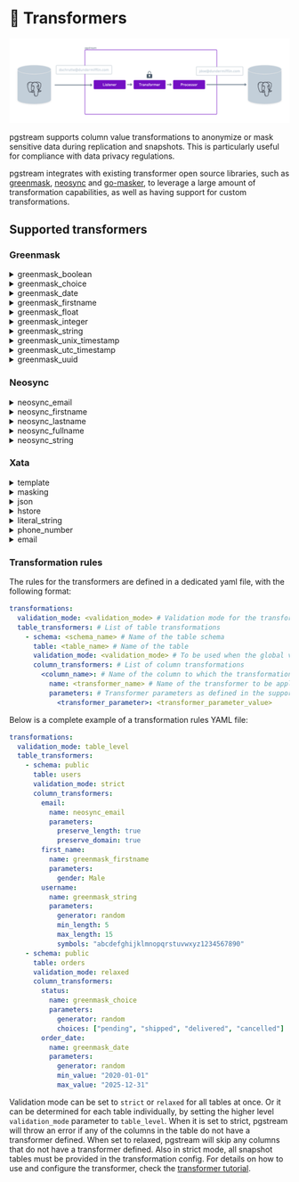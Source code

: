# 🔀 Transformers

![transformer diagram](img/pgstream_transformer_diagram.svg)

pgstream supports column value transformations to anonymize or mask sensitive data during replication and snapshots. This is particularly useful for compliance with data privacy regulations.

pgstream integrates with existing transformer open source libraries, such as [greenmask](https://github.com/GreenmaskIO/greenmask), [neosync](https://github.com/nucleuscloud/neosync) and [go-masker](https://github.com/ggwhite/go-masker), to leverage a large amount of transformation capabilities, as well as having support for custom transformations.

## Supported transformers

### Greenmask

 <details>
  <summary>greenmask_boolean</summary>

**Description:** Generates random or deterministic boolean values (`true` or `false`).

| Supported PostgreSQL types |
| -------------------------- |
| `boolean`                  |

| Parameter | Type   | Default | Required | Values               |
| --------- | ------ | ------- | -------- | -------------------- |
| generator | string | random  | No       | random,deterministic |

**Example Configuration:**

```yaml
transformations:
  table_transformers:
    - schema: public
      table: users
      column_transformers:
        is_active:
          name: greenmask_boolean
          parameters:
            generator: deterministic
```

**Input-Output Examples:**

| Input Value | Configuration Parameters   | Output Value               |
| ----------- | -------------------------- | -------------------------- |
| `true`      | `generator: deterministic` | `false`                    |
| `false`     | `generator: deterministic` | `true`                     |
| `true`      | `generator: random`        | `true` or `false` (random) |

</details>

 <details>
  <summary>greenmask_choice</summary>

**Description:** Randomly selects a value from a predefined list of choices.

| Supported PostgreSQL types          |
| ----------------------------------- |
| `text`, `varchar`, `char`, `bpchar` |

| Parameter | Type     | Default | Required | Values               |
| --------- | -------- | ------- | -------- | -------------------- |
| generator | string   | random  | No       | random,deterministic |
| choices   | string[] | N/A     | Yes      | N/A                  |

**Example Configuration:**

```yaml
transformations:
  table_transformers:
    - schema: public
      table: orders
      column_transformers:
        status:
          name: greenmask_choice
          parameters:
            generator: random
            choices: ["pending", "shipped", "delivered", "cancelled"]
```

**Input-Output Examples:**

| Input Value | Configuration Parameters   | Output Value         |
| ----------- | -------------------------- | -------------------- |
| `pending`   | `generator: random`        | `shipped` (random)   |
| `shipped`   | `generator: deterministic` | `pending`            |
| `delivered` | `generator: random`        | `cancelled` (random) |

</details>

 <details>
  <summary>greenmask_date</summary>

**Description:** Generates random or deterministic dates within a specified range.

| Supported PostgreSQL types         |
| ---------------------------------- |
| `date`, `timestamp`, `timestamptz` |

| Parameter | Type                  | Default | Required | Values               |
| --------- | --------------------- | ------- | -------- | -------------------- |
| generator | string                | random  | No       | random,deterministic |
| min_value | string (`yyyy-MM-dd`) | N/A     | Yes      | N/A                  |
| max_value | string (`yyyy-MM-dd`) | N/A     | Yes      | N/A                  |

**Example Configuration:**

```yaml
transformations:
  table_transformers:
    - schema: public
      table: events
      column_transformers:
        event_date:
          name: greenmask_date
          parameters:
            generator: random
            min_value: "2020-01-01"
            max_value: "2025-12-31"
```

**Input-Output Examples:**

| Input Value  | Configuration Parameters                                          | Output Value          |
| ------------ | ----------------------------------------------------------------- | --------------------- |
| `2023-01-01` | `generator: random, min_value: 2020-01-01, max_value: 2025-12-31` | `2021-05-15` (random) |
| `2022-06-15` | `generator: deterministic`                                        | `2020-01-01`          |

</details>

 <details>
  <summary>greenmask_firstname</summary>

**Description:** Generates random or deterministic first names, optionally filtered by gender.

| Supported PostgreSQL types          |
| ----------------------------------- |
| `text`, `varchar`, `char`, `bpchar` |

| Parameter | Type   | Default | Required | Values               | Dynamic |
| --------- | ------ | ------- | -------- | -------------------- | ------- |
| generator | string | random  | No       | random,deterministic | No      |
| gender    | string | Any     | No       | Any,Female,Male      | Yes     |

`gender` can also be a dynamic parameter, referring to some other column. Please see the below example config.

**Example Configuration:**

```yaml
transformations:
  table_transformers:
    - schema: public
      table: employees
      column_transformers:
        first_name:
          name: greenmask_firstname
          parameters:
            generator: deterministic
          dynamic_parameters:
            gender:
              column: sex
```

**Input-Output Examples:**

| Input Name | Configuration Parameters | Output Name |
| ---------- | ------------------------ | ----------- |
| `John`     | `preserve_gender: true`  | `Michael`   |
| `Jane`     | `preserve_gender: true`  | `Emily`     |
| `Alex`     | `preserve_gender: false` | `Jordan`    |
| `Chris`    | `generator: random`      | `Taylor`    |

</details>

 <details>
  <summary>greenmask_float</summary>

**Description:** Generates random or deterministic floating-point numbers within a specified range.

| Supported PostgreSQL types |
| -------------------------- |
| `real`, `double precision` |

| Parameter | Type   | Default                                       | Required | Values               |
| --------- | ------ | --------------------------------------------- | -------- | -------------------- |
| generator | string | random                                        | No       | random,deterministic |
| min_value | float  | -3.40282346638528859811704183484516925440e+38 | No       | N/A                  |
| max_value | float  | 3.40282346638528859811704183484516925440e+38  | No       | N/A                  |

</details>

 <details>
  <summary>greenmask_integer</summary>

**Description:** Generates random or deterministic integers within a specified range.

| Supported PostgreSQL types     |
| ------------------------------ |
| `smallint`,`integer`, `bigint` |

| Parameter | Type   | Default     | Required | Values               |
| --------- | ------ | ----------- | -------- | -------------------- |
| generator | string | random      | No       | random,deterministic |
| size      | int    | 4           | No       | 2,4                  |
| min_value | int    | -2147483648 | No       | N/A                  |
| max_value | int    | 2147483647  | No       | N/A                  |

**Example Configuration:**

```yaml
transformations:
  table_transformers:
    - schema: public
      table: products
      column_transformers:
        stock_quantity:
          name: greenmask_integer
          parameters:
            generator: random
            min_value: 1
            max_value: 1000
```

</details>

 <details>
  <summary>greenmask_string</summary>

**Description:** Generates random or deterministic strings with customizable length and character set.

| Supported PostgreSQL types          |
| ----------------------------------- |
| `text`, `varchar`, `char`, `bpchar` |

| Parameter  | Type   | Default                                                        | Required | Values               |
| ---------- | ------ | -------------------------------------------------------------- | -------- | -------------------- |
| generator  | string | random                                                         | No       | random,deterministic |
| symbols    | string | abcdefghijklmnopqrstuvwxyzABCDEFGHIJKLMNOPQRSTUVWXYZ1234567890 | No       | N/A                  |
| min_length | int    | 1                                                              | No       | N/A                  |
| max_length | int    | 100                                                            | No       | N/A                  |

**Example Configuration:**

```yaml
transformations:
  table_transformers:
    - schema: public
      table: users
      column_transformers:
        username:
          name: greenmask_string
          parameters:
            generator: random
            min_length: 5
            max_length: 15
            symbols: "abcdefghijklmnopqrstuvwxyz1234567890"
```

</details>

 <details>
  <summary>greenmask_unix_timestamp</summary>

**Description:** Generates random or deterministic unix timestamps.

| Supported PostgreSQL types    |
| ----------------------------- |
| `smallint`,`integer`,`bigint` |

| Parameter | Type   | Default | Required | Values               |
| --------- | ------ | ------- | -------- | -------------------- |
| generator | string | random  | No       | random,deterministic |
| min_value | string | N/A     | Yes      | N/A                  |
| max_value | string | N/A     | Yes      | N/A                  |

</details>

 <details>
  <summary>greenmask_utc_timestamp</summary>

**Description:** Generates random or deterministic UTC timestamps.

| Supported PostgreSQL types |
| -------------------------- |
| `timestamp`                |

| Parameter     | Type               | Default | Required | Values                                                               |
| ------------- | ------------------ | ------- | -------- | -------------------------------------------------------------------- |
| generator     | string             | random  | No       | random,deterministic                                                 |
| truncate_part | string             | ""      | No       | nanosecond,microsecond,millisecond,second,minute,hour,day,month,year |
| min_timestamp | string (`RFC3339`) | N/A     | Yes      | N/A                                                                  |
| max_timestamp | string (`RFC3339`) | N/A     | Yes      | N/A                                                                  |

</details>

 <details>
  <summary>greenmask_uuid</summary>

**Description:** Generates random or deterministic UUIDs.

| Supported PostgreSQL types                 |
| ------------------------------------------ |
| `uuid`,`text`, `varchar`, `char`, `bpchar` |

| Parameter | Type   | Default | Required | Values               |
| --------- | ------ | ------- | -------- | -------------------- |
| generator | string | random  | No       | random,deterministic |

</details>

### Neosync

</details>
 <details>
  <summary>neosync_email</summary>

**Description:** Anonymizes email addresses while optionally preserving length and domain.

| Supported PostgreSQL types                    |
| --------------------------------------------- |
| `text`, `varchar`, `char`, `bpchar`, `citext` |

| Parameter            | Type     | Default | Required | Values                           |
| -------------------- | -------- | ------- | -------- | -------------------------------- |
| preserve_length      | bool     | false   | No       |                                  |
| preserve_domain      | bool     | false   | No       |                                  |
| excluded_domains     | string[] | N/A     | No       |                                  |
| max_length           | int      | 100     | No       |                                  |
| email_type           | string   | uuidv4  | No       | uuidv4,fullname,any              |
| invalid_email_action | string   | 100     | No       | reject,passthrough,null,generate |
| seed                 | int      | Rand    | No       |                                  |

**Example Configuration:**

```yaml
transformations:
  table_transformers:
    - schema: public
      table: customers
      column_transformers:
        email:
          name: neosync_email
          parameters:
            preserve_length: true
            preserve_domain: true
```

**Input-Output Examples:**

| Input Email            | Configuration Parameters                        | Output Email           |
| ---------------------- | ----------------------------------------------- | ---------------------- |
| `john.doe@example.com` | `preserve_length: true, preserve_domain: true`  | `abcd.efg@example.com` |
| `jane.doe@company.org` | `preserve_length: false, preserve_domain: true` | `random@company.org`   |
| `user123@gmail.com`    | `preserve_length: true, preserve_domain: false` | `abcde123@random.com`  |
| `invalid-email`        | `invalid_email_action: passthrough`             | `invalid-email`        |
| `invalid-email`        | `invalid_email_action: null`                    | `NULL`                 |
| `invalid-email`        | `invalid_email_action: generate`                | `generated@random.com` |

</details>

 <details>
  <summary>neosync_firstname</summary>

**Description:** Generates anonymized first names while optionally preserving length.

| Supported PostgreSQL types          |
| ----------------------------------- |
| `text`, `varchar`, `char`, `bpchar` |

| Parameter       | Type | Default | Required |
| --------------- | ---- | ------- | -------- |
| preserve_length | bool | false   | No       |
| max_length      | int  | 100     | No       |
| seed            | int  | Rand    | No       |

**Example Configuration:**

```yaml
transformations:
  table_transformers:
    - schema: public
      table: users
      column_transformers:
        first_name:
          name: neosync_firstname
          parameters:
            preserve_length: true
```

</details>
 <details>
  <summary>neosync_lastname</summary>

**Description:** Generates anonymized last names while optionally preserving length.

| Supported PostgreSQL types          |
| ----------------------------------- |
| `text`, `varchar`, `char`, `bpchar` |

| Parameter       | Type | Default | Required |
| --------------- | ---- | ------- | -------- |
| preserve_length | bool | false   | No       |
| max_length      | int  | 100     | No       |
| seed            | int  | Rand    | No       |

**Example Configuration:**

```yaml
transformations:
  table_transformers:
    - schema: public
      table: users
      column_transformers:
        last_name:
          name: neosync_lastname
          parameters:
            preserve_length: true
```

</details>
 <details>
  <summary>neosync_fullname</summary>

**Description:** Generates anonymized full names while optionally preserving length.

| Supported PostgreSQL types          |
| ----------------------------------- |
| `text`, `varchar`, `char`, `bpchar` |

| Parameter       | Type | Default | Required |
| --------------- | ---- | ------- | -------- |
| preserve_length | bool | false   | No       |
| max_length      | int  | 100     | No       |
| seed            | int  | Rand    | No       |

max_length must be greater than 2. If preserve_length is set to true, generated value can might be longer than max_length, depending on the input length.

**Example Configuration:**

```yaml
transformations:
  table_transformers:
    - schema: public
      table: users
      column_transformers:
        full_name:
          name: neosync_fullname
          parameters:
            preserve_length: true
```

</details>
 <details>
  <summary>neosync_string</summary>

**Description:** Generates anonymized strings with customizable length.

| Supported PostgreSQL types          |
| ----------------------------------- |
| `text`, `varchar`, `char`, `bpchar` |

| Parameter       | Type | Default | Required |
| --------------- | ---- | ------- | -------- |
| preserve_length | bool | false   | No       |
| min_length      | int  | 1       | No       |
| max_length      | int  | 100     | No       |
| seed            | int  | Rand    | No       |

**Example Configuration:**

```yaml
transformations:
  table_transformers:
    - schema: public
      table: logs
      column_transformers:
        log_message:
          name: neosync_string
          parameters:
            min_length: 10
            max_length: 50
```

</details>

### Xata

 <details>
  <summary>template</summary>

**Description:** Transforms the data using go templates

| Supported PostgreSQL types             |
| -------------------------------------- |
| All types with a string representation |

| Parameter | Type   | Default | Required |
| --------- | ------ | ------- | -------- |
| template  | string | N/A     | Yes      |

This transformer can be used for any Postgres type as long as the given template produces a value with correct syntax for that column type. e.g It can be "5-10-2021" for a date column, or "3.14159265" for a double precision one.

Template transformer supports a bunch of useful functions. Use `.GetValue` to refer to the value to be transformed. Use `.GetDynamicValue "<column_name>"` to refer to some other column. Other than the standard go template functions, there are many useful helper functions supported to be used with template transformer, thanks to `greenmask`'s huge set of [core functions](https://docs.greenmask.io/latest/built_in_transformers/advanced_transformers/custom_functions/core_functions/) including `masking` function by `go-masker` and various [random data generator functions](https://docs.greenmask.io/latest/built_in_transformers/advanced_transformers/custom_functions/faker_function/) powered by the open source library `faker`. Also, template transformer has support for the open source library [sprig](https://masterminds.github.io/sprig/) which has many useful helper functions.

With the below example config `pgstream` masks values in the column `email` of the table `users`, using `go-masker`'s email masking function. But first, this template checks if there's a non-empty value to be used in the column `email`. If not, it simply looks for another column named `secondary_email` and uses that instead. Then we have another check to see if it's a `@xata` email or not. Finally masking the value, only if it's not a `@xata` email, passing it without a mask otherwise.

**Example Configuration:**

```yaml
transformations:
  table_transformers:
    - schema: public
      table: users
      column_transformers:
        email:
          name: template
          parameters:
            template: >
              {{ $email := "" }}
              {{- if and (ne .GetValue nil) (isString .GetValue) (gt (len .GetValue) 0) -}}
                {{ $email = .GetValue }}
              {{- else -}}
                {{ $email = .GetDynamicValue "secondary_email" }}
              {{- end -}}
              {{- if (not (contains "@xata" $email)) -}}
                {{ masking "email" $email }}
              {{- else -}}
                {{ $email }}
              {{- end -}}
```

</details>

 <details>
  <summary>masking</summary>

**Description:** Masks string values using the provided masking function.

| Supported PostgreSQL types          |
| ----------------------------------- |
| `text`, `varchar`, `char`, `bpchar` |

**Parameter Details:**

| Parameter | Type   | Default | Required | Values                                                                             |
| --------- | ------ | ------- | -------- | ---------------------------------------------------------------------------------- |
| type      | string | default | No       | custom, password, name, address, email, mobile, tel, id, credit_card, url, default |

**Example Configuration:**

```yaml
transformations:
  table_transformers:
    - schema: public
      table: users
      column_transformers:
        email:
          name: masking
          parameters:
            type: email
```

**Input-Output Examples:**

| Input Value              | Configuration Parameters | Output Value           |
| ------------------------ | ------------------------ | ---------------------- |
| `aVeryStrongPassword123` | `type: password`         | `************`         |
| `john.doe@example.com`   | `type: email`            | `joh****e@example.com` |
| `Sensitive Data`         | `type: default`          | `**************`       |

With `custom` type, the masking function is defined by the user, by providing beginning and end indexes for masking. If the input is shorter than the end index, the rest of the string will all be masked. See the third example below.

```yaml
transformations:
  table_transformers:
    - schema: public
      table: users
      column_transformers:
        email:
          name: masking
          parameters:
            type: custom
            mask_begin: "4"
            mask_end: "12"
```

**Input-Output Examples:**

| Input Value             | Output Value            |
| ----------------------- | ----------------------- |
| `1234567812345678`      | `1234********5678`      |
| `sensitive@example.com` | `sens********ample.com` |
| `sensitive`             | `sens*****`             |

If the begin index is not provided, it defaults to 0. If the end is not provided, it defaults to input length.

```yaml
transformations:
  table_transformers:
    - schema: public
      table: users
      column_transformers:
        email:
          name: masking
          parameters:
            type: custom
            mask_end: "5"
```

| Input Value             | Output Value            |
| ----------------------- | ----------------------- |
| `1234567812345678`      | `*****67812345678`      |
| `sensitive@example.com` | `*****tive@example.com` |
| `sensitive`             | `*****tive`             |

Alternatively, since input length may vary, user can provide relative beginning and end indexes, as percentages of the input length.

```yaml
transformations:
  table_transformers:
    - schema: public
      table: users
      column_transformers:
        email:
          name: masking
          parameters:
            type: custom
            mask_begin: "15%"
            mask_end: "85%"
```

| Input Value             | Output Value            |
| ----------------------- | ----------------------- |
| `1234567812345678`      | `12***********678`      |
| `sensitive@example.com` | `sen***************com` |
| `sensitive`             | `s******ve`             |

Alternatively, user can provide unmask begin and end indexes. In that case, the specified part of the input will remain unmasked, while all the rest is masked.
Mask and unmask parameters cannot be provided at the same time.

```yaml
transformations:
  table_transformers:
    - schema: public
      table: users
      column_transformers:
        email:
          name: masking
          parameters:
            type: custom
            unmask_end: "3"
```

| Input Value             | Output Value            |
| ----------------------- | ----------------------- |
| `1234567812345678`      | `123*************`      |
| `sensitive@example.com` | `sen******************` |
| `sensitive`             | `sen******`             |

</details>

 <details>
  <summary>json</summary>

**Description:** Transforms json data with set and delete operations

| Supported PostgreSQL types |
| -------------------------- |
| json, jsonb                |

| Parameter  | Type  | Default | Required |
| ---------- | ----- | ------- | -------- |
| operations | array | N/A     | Yes      |

Parameter for each operation:
| Parameter | Type | Default | Required | Values |
| --------------- | ------- | ------- | -------- | ------------------------------ |
| operation | string | N/A | Yes | set, delete |
| path | string | N/A | Yes | sjson syntax<sup>\*</sup> |
| skip_not_exist | boolean | true | No | true, false |
| error_not_exist | boolean | false | No | true, false |
| value | string | N/A | Yes<sup>\*\*</sup>| Any valid JSON representation |
| value_template | string | N/A | Yes<sup>\*\*</sup> | Any template with valid syntax |

<sup>\*</sup>_Paths should follow [sjson syntax](https://github.com/tidwall/sjson#path-syntax)_

<sup>\*\*</sup>_Either `value` or `value_template` must be provided if the operation is `set`. If both are provided, `value_template` takes precedence._

JSON transformer can be used for Postgres types json and jsonb. This transformer executes a list of given operations on the json data to be transformed.

All operations must be either `set` or `delete`.
`set` operations support literal values as well as templates, making use of `sprig` and `greenmask`'s function sets. See template transformer section for more details. Also, like the template transformer, `.GetValue` and `.GetDynamicValue` functions are supported. Unlike template transformer, here `.GetValue` refers to the value at given path, rather than the entire JSON object; whereas `.GetDynamicValue` is again used for referring to other columns.
`delete` operations simply delete the object at the given path.
Execution of an operation will be skipped if the given path does not exists and the parameter `skip_not_exist` is set to true, which is also the default behavior.
Execution of an operation errors out if the given path does not exists and the parameter `error_not_exist` - which is false by default - is set to true; unless the operation is skipped already.

JSON transformer uses [sjson](https://github.com/tidwall/sjson) library for executing the operations. Operation paths should follow the [synxtax rules of sjson](https://github.com/tidwall/sjson#path-syntax)

With the below config `pgstream` transforms the json values in the column `user_info_json` of the table `users` by:

- First, traversing all the items in the array named `purchases`, and for each element, setting value to "-" for key "item".
- Then, deleting the object named "country" under the top-level object "address".
- Completely masking the "city" value under object "address", using `go-masker`'s default masking function supported by `pgstream`'s templating.
- Finally, setting the user's lastname after fetching it from some other column named `lastname`, using dynamic values support. Assuming there's such column, having the lastname info for users.

Example input-output is given below the config.

**Example Configuration:**

```yaml
transformations:
  table_transformers:
    - schema: public
      table: users
      column_transformers:
        user_info_json:
          name: json
          parameters:
            operations:
              - operation: set
                path: "purchases.#.item"
                value: "-"
                error_not_exist: true
              - operation: delete
                path: "address.country"
              - operation: set
                path: "address.city"
                value_template: '"{{ masking "default" .GetValue }}"'
              - operation: set
                path: "user.lastname"
                value_template: '"{{ .GetDynamicValue "lastname" }}"'
```

For input JSON value,

```json
{
  "user": {
    "firstname": "john",
    "lastname": "unknown"
  },
  "residency": {
    "city": "some city",
    "country": "some country"
  },
  "purchases": [
    {
      "item": "book",
      "price": 10
    },
    {
      "item": "pen",
      "price": 2
    }
  ]
}
```

the JSON transformer with above config produces output:

```json
{
  "user": {
    "firstname": "john",
    "lastname": "doe"
  },
  "residency": {
    "city": "*********"
  },
  "purchases": [
    {
      "item": "-",
      "price": 10
    },
    {
      "item": "-",
      "price": 2
    }
  ]
}
```

</details>

 <details>
  <summary>hstore</summary>

**Description:** Transforms hstore data with set and delete operations

| Supported PostgreSQL types |
| -------------------------- |
| hstore                     |

| Parameter  | Type  | Default | Required |
| ---------- | ----- | ------- | -------- |
| operations | array | N/A     | Yes      |

Parameter for each operation:
| Parameter | Type | Default | Required | Values |
| --------------- | ------- | ------- | -------- | ------------------------------ |
| operation | string | N/A | Yes | set, delete |
| key | string | N/A | Yes | |
| skip_not_exist | boolean | true | No | true, false |
| error_not_exist | boolean | false | No | true, false |
| value | string, null | N/A | Yes<sup>\*</sup> | Any string or null |
| value_template | string | N/A | Yes<sup>\*</sup> | Any template with valid syntax |

<sup>\*</sup>_Either `value` or `value_template` must be provided if the operation is `set`. If both are provided, `value_template` takes precedence._

Hstore transformer can be used for Postgres type hstore. This transformer executes a list of given operations on the hstore data to be transformed.

All operations must be either `set` or `delete`.
`set` operations support literal values as well as templates, making use of `sprig` and `greenmask`'s function sets. See template transformer section for more details. Also, like the template transformer, `.GetValue` and `.GetDynamicValue` functions are supported. Unlike template transformer, here `.GetValue` refers to the value for the given key, rather than the entire Hstore object; whereas `.GetDynamicValue` is again used for referring to other columns.
`delete` operations simply delete the pair with the given key.
Execution of an operation will be skipped if the given key does not exists and the parameter `skip_not_exist` is set to true, which is also the default behavior.
Execution of an operation errors out if the given key does not exists and the parameter `error_not_exist` - which is false by default - is set to true; unless the operation is skipped already.

A limitation to be aware of: When using hstore transformer templates, you cannot set a value to the string literal "\<no value\>". This is because Go templates produce "\<no value\>" as output when the result is `nil`, creating an ambiguity. In such cases, `pgstream` will interpret it as `nil` and set the hstore value to `NULL` rather than storing the actual string "\<no value\>".

With the below config `pgstream` transforms the hstore values in the column `attributes` of the table `users` by:

- First, updating the value for key "email" to the masked version of it, using email masking function. If the key "email" is not found, it simply ignores it, since `error_not_exist` is not set to true explicitly and it is false by default.
- Then, deleting the pair where the key is "public_key". If there's no such key, errors out, because the parameter "error_not_exist" is set to true.
- Completely masking the value for key "private_key", using `go-masker`'s default masking function supported by `pgstream`'s templating.
- Finally, updating the value for key "newKey" to "newValue". Since "error_not_exist" is false by default, and there is no such key in the example below, this operation will be done by adding a new key-value pair.

Example input-output is given below the config.

**Example Configuration:**

```yaml
transformations:
  validation_mode: relaxed
  table_transformers:
    - schema: public
      table: users
      column_transformers:
        attributes:
          name: hstore
          parameters:
            operations:
              - operation: set
                key: "email"
                value_template: '{{masking "email" .GetValue}}'
              - operation: delete
                key: "public_key"
                error_not_exist: true
              - operation: set
                key: "private_key"
                value_template: '{{masking "default" .GetValue}}'
              - operation: set
                key: "newKey"
                value: "newValue"
```

For input hstore value,

```
  public_key => 12345,
  private_key => 12345abcdefg,
  email => user@email.com
```

the hstore transformer with above config produces output:

```
  private_key => ************,
  email => use***@email.com
  newKey => newValue
```

</details>

 <details>
  <summary>literal_string</summary>

**Description:** Transforms all values into the given constant value.

| Supported PostgreSQL types             |
| -------------------------------------- |
| All types with a string representation |

| Parameter | Type   | Default | Required |
| --------- | ------ | ------- | -------- |
| literal   | string | N/A     | Yes      |

Below example makes all values in the JSON column `log_message` to become `{'error': null}`.
This transformer can be used for any Postgres type as long as the given string literal has the correct syntax for that type. e.g It can be "5-10-2021" for a date column, or "3.14159265" for a double precision one.

**Example Configuration:**

```yaml
transformations:
  table_transformers:
    - schema: public
      table: logs
      column_transformers:
        log_message:
          name: literal_string
          parameters:
            literal: "{'error': null}"
```

</details>
 <details>
  <summary>phone_number</summary>

**Description:** Generates anonymized phone numbers with customizable length.

| Supported PostgreSQL types          |
| ----------------------------------- |
| `text`, `varchar`, `char`, `bpchar` |

| Parameter  | Type   | Default | Required | Values                | Dynamic |
| ---------- | ------ | ------- | -------- | --------------------- | ------- |
| prefix     | string | ""      | No       | N/A                   | Yes     |
| min_length | int    | 6       | No       | N/A                   | No      |
| max_length | int    | 10      | No       | N/A                   | No      |
| generator  | string | random  | No       | random, deterministic | No      |

If the prefix is set, this transformer will always generate phone numbers starting with the prefix.
`prefix` can also be a dynamic parameter, referring to some other column. Please see the below example config.

**Example Configuration:**

```yaml
transformations:
  table_transformers:
    - schema: public
      table: users
      column_transformers:
        phone:
          name: phone_number
          parameters:
            min_length: 9
            max_length: 12
            generator: deterministic
          dynamic_parameters:
            gender:
              column: country_code
```

</details>

 <details>
  <summary>email</summary>

**Description:** Anonymizes email addresses while optionally excluding domain to anonymize.

| Supported PostgreSQL types                    |
| --------------------------------------------- |
| `text`, `varchar`, `char`, `bpchar`, `citext` |

| Parameter          | Type   | Default        | Required | Values |
| ------------------ | ------ | -------------- | -------- | ------ |
| replacement_domain | string | "@example.com" | No       |        |
| exclude_domain     | string | ""             | No       |        |
| salt               | string | "defaultsalt"  | No       |        |

**Example Configuration:**

```yaml
transformations:
  table_transformers:
    - schema: public
      table: customers
      column_transformers:
        email:
          name: at_email
          parameters:
            exclude_domain: "example.com"
            salt: "helloworld"
```

**Input-Output Examples:**

| Input Email            | Configuration Parameters                                                               | Output Email                          |
| ---------------------- | -------------------------------------------------------------------------------------- | ------------------------------------- |
| `john.doe@company.org` | `exclude_domain: "company.org", salt: "helloworld"`                                    | `john.doe@company.org`                |
| `jane.doe@company.org` | `exclude_domain: "exclude.com", salt: "helloworld"`                                    | `T79P9zlFWzmT0yCUDMEE7S@example.com`  |
| `jane.doe@company.org` | `exclude_domain: "exclude.com", salt: "helloworld", replacement_domain: "@random.com"` | `6EIWw5lEa8nsY9JDOm5@random.com`      |
| `invalid-email`        | `exclude_domain: "exclude.com", salt: "helloworld"`                                    | `1fk5VLgTeoRQCCvqXFoToC1@example.com` |
| `invalid-email`        | `exclude_domain: "exclude.com", salt: "helloworld", replacement_domain: "@random.com"` | `6EIWw5lEa8nsY9JDOm5@random.com`      |

</details>

### Transformation rules

The rules for the transformers are defined in a dedicated yaml file, with the following format:

```yaml
transformations:
  validation_mode: <validation_mode> # Validation mode for the transformation rules. Can be one of strict, relaxed or table_level. Defaults to relaxed if not provided
  table_transformers: # List of table transformations
    - schema: <schema_name> # Name of the table schema
      table: <table_name> # Name of the table
      validation_mode: <validation_mode> # To be used when the global validation_mode is set to `table_level`. Can be one of strict or relaxed
      column_transformers: # List of column transformations
        <column_name>: # Name of the column to which the transformation will be applied
          name: <transformer_name> # Name of the transformer to be applied to the column. If no transformer needs to be applied on strict validation mode, it can be left empty or use `noop`
          parameters: # Transformer parameters as defined in the supported transformers documentation
            <transformer_parameter>: <transformer_parameter_value>
```

Below is a complete example of a transformation rules YAML file:

```yaml
transformations:
  validation_mode: table_level
  table_transformers:
    - schema: public
      table: users
      validation_mode: strict
      column_transformers:
        email:
          name: neosync_email
          parameters:
            preserve_length: true
            preserve_domain: true
        first_name:
          name: greenmask_firstname
          parameters:
            gender: Male
        username:
          name: greenmask_string
          parameters:
            generator: random
            min_length: 5
            max_length: 15
            symbols: "abcdefghijklmnopqrstuvwxyz1234567890"
    - schema: public
      table: orders
      validation_mode: relaxed
      column_transformers:
        status:
          name: greenmask_choice
          parameters:
            generator: random
            choices: ["pending", "shipped", "delivered", "cancelled"]
        order_date:
          name: greenmask_date
          parameters:
            generator: random
            min_value: "2020-01-01"
            max_value: "2025-12-31"
```

Validation mode can be set to `strict` or `relaxed` for all tables at once. Or it can be determined for each table individually, by setting the higher level `validation_mode` parameter to `table_level`. When it is set to strict, pgstream will throw an error if any of the columns in the table do not have a transformer defined. When set to relaxed, pgstream will skip any columns that do not have a transformer defined. Also in strict mode, all snapshot tables must be provided in the transformation config.
For details on how to use and configure the transformer, check the [transformer tutorial](tutorials/postgres_transformer.md).
